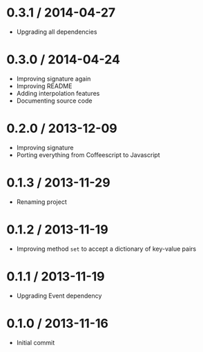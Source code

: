 0.3.1 / 2014-04-27
===================
 * Upgrading all dependencies

0.3.0 / 2014-04-24
===================
 * Improving signature again
 * Improving README
 * Adding interpolation features
 * Documenting source code

0.2.0 / 2013-12-09
===================
 * Improving signature
 * Porting everything from Coffeescript to Javascript

0.1.3 / 2013-11-29
===================
 * Renaming project

0.1.2 / 2013-11-19
===================
 * Improving method `set` to accept a dictionary of key-value pairs

0.1.1 / 2013-11-19
===================
 * Upgrading Event dependency

0.1.0 / 2013-11-16
===================
 * Initial commit